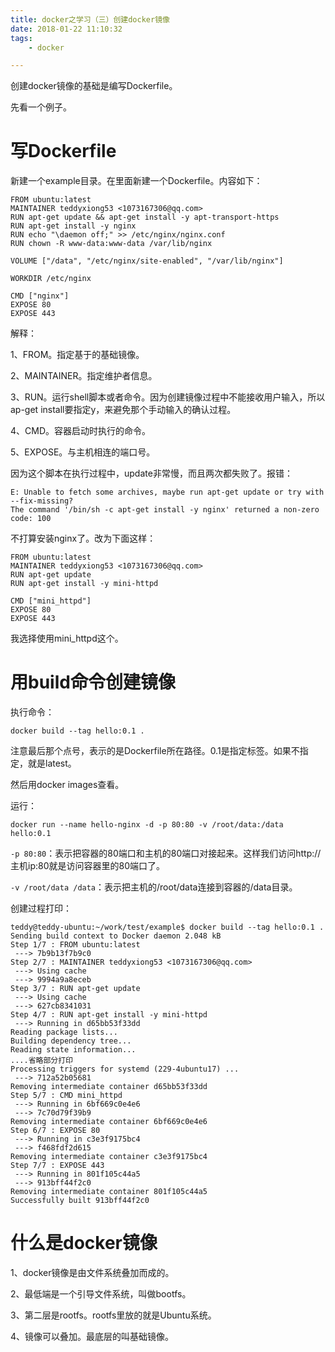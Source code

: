 ```yaml
---
title: docker之学习（三）创建docker镜像
date: 2018-01-22 11:10:32
tags:
	- docker

---
```




创建docker镜像的基础是编写Dockerfile。

先看一个例子。

# 写Dockerfile

新建一个example目录。在里面新建一个Dockerfile。内容如下：

```
FROM ubuntu:latest
MAINTAINER teddyxiong53 <1073167306@qq.com>
RUN apt-get update && apt-get install -y apt-transport-https
RUN apt-get install -y nginx
RUN echo "\daemon off;" >> /etc/nginx/nginx.conf
RUN chown -R www-data:www-data /var/lib/nginx

VOLUME ["/data", "/etc/nginx/site-enabled", "/var/lib/nginx"]

WORKDIR /etc/nginx

CMD ["nginx"]
EXPOSE 80
EXPOSE 443

```

解释：

1、FROM。指定基于的基础镜像。

2、MAINTAINER。指定维护者信息。

3、RUN。运行shell脚本或者命令。因为创建镜像过程中不能接收用户输入，所以ap-get install要指定y，来避免那个手动输入的确认过程。

4、CMD。容器启动时执行的命令。

5、EXPOSE。与主机相连的端口号。

因为这个脚本在执行过程中，update非常慢，而且两次都失败了。报错：

```
E: Unable to fetch some archives, maybe run apt-get update or try with --fix-missing?
The command '/bin/sh -c apt-get install -y nginx' returned a non-zero code: 100
```

不打算安装nginx了。改为下面这样：

```
FROM ubuntu:latest
MAINTAINER teddyxiong53 <1073167306@qq.com>
RUN apt-get update
RUN apt-get install -y mini-httpd

CMD ["mini_httpd"]
EXPOSE 80
EXPOSE 443

```

我选择使用mini_httpd这个。



# 用build命令创建镜像

执行命令：

```
docker build --tag hello:0.1 .
```

注意最后那个点号，表示的是Dockerfile所在路径。0.1是指定标签。如果不指定，就是latest。

然后用docker images查看。

运行：

```
docker run --name hello-nginx -d -p 80:80 -v /root/data:/data hello:0.1
```

`-p 80:80`：表示把容器的80端口和主机的80端口对接起来。这样我们访问http://主机ip:80就是访问容器里的80端口了。

`-v /root/data /data`：表示把主机的/root/data连接到容器的/data目录。

创建过程打印：

```
teddy@teddy-ubuntu:~/work/test/example$ docker build --tag hello:0.1 .
Sending build context to Docker daemon 2.048 kB
Step 1/7 : FROM ubuntu:latest
 ---> 7b9b13f7b9c0
Step 2/7 : MAINTAINER teddyxiong53 <1073167306@qq.com>
 ---> Using cache
 ---> 9994a9a8eceb
Step 3/7 : RUN apt-get update
 ---> Using cache
 ---> 627cb8341031
Step 4/7 : RUN apt-get install -y mini-httpd
 ---> Running in d65bb53f33dd
Reading package lists...
Building dependency tree...
Reading state information...
....省略部分打印
Processing triggers for systemd (229-4ubuntu17) ...
 ---> 712a52b05681
Removing intermediate container d65bb53f33dd
Step 5/7 : CMD mini_httpd
 ---> Running in 6bf669c0e4e6
 ---> 7c70d79f39b9
Removing intermediate container 6bf669c0e4e6
Step 6/7 : EXPOSE 80
 ---> Running in c3e3f9175bc4
 ---> f468fdf2d615
Removing intermediate container c3e3f9175bc4
Step 7/7 : EXPOSE 443
 ---> Running in 801f105c44a5
 ---> 913bff44f2c0
Removing intermediate container 801f105c44a5
Successfully built 913bff44f2c0
```

# 什么是docker镜像

1、docker镜像是由文件系统叠加而成的。

2、最低端是一个引导文件系统，叫做bootfs。

3、第二层是rootfs。rootfs里放的就是Ubuntu系统。

4、镜像可以叠加。最底层的叫基础镜像。

